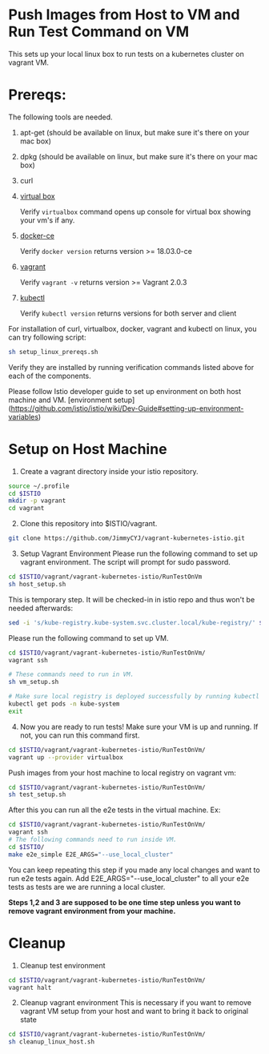 
# Push Images from Host to VM and Run Test Command on VM

This sets up your local linux box to run tests on a kubernetes cluster on vagrant VM. 

# Prereqs:
The following tools are needed.
1) apt-get (should be available on linux, but make sure it's there on your mac box)
2) dpkg (should be available on linux, but make sure it's there on your mac box)
3) curl
4) [virtual box](https://www.virtualbox.org/wiki/Downloads)

   Verify `virtualbox` command opens up console for virtual box showing your vm's if any.
5) [docker-ce](https://docs.docker.com/install/linux/docker-ce/debian/#install-docker-ce-1)

   Verify `docker version` returns version >= 18.03.0-ce
6) [vagrant](https://www.vagrantup.com/downloads.html)

   Verify `vagrant -v` returns version >= Vagrant 2.0.3
7) [kubectl](https://kubernetes.io/docs/tasks/tools/install-kubectl)

   Verify `kubectl version` returns versions for both server and client

For installation of curl, virtualbox, docker, vagrant and kubectl on linux, you can try following script:
```bash
sh setup_linux_prereqs.sh
```
Verify they are installed by running verification commands listed above for each of the components.

Please follow Istio developer guide to set up environment on both host machine and VM. [environment setup] (https://github.com/istio/istio/wiki/Dev-Guide#setting-up-environment-variables)

# Setup on Host Machine
1) Create a vagrant directory inside your istio repository.

```bash
source ~/.profile
cd $ISTIO
mkdir -p vagrant
cd vagrant
```

2) Clone this repository into $ISTIO/vagrant.

```bash
git clone https://github.com/JimmyCYJ/vagrant-kubernetes-istio.git
```

3) Setup Vagrant Environment
Please run the following command to set up vagrant environment. The script will prompt for sudo password.

```bash
cd $ISTIO/vagrant/vagrant-kubernetes-istio/RunTestOnVm
sh host_setup.sh
```

This is temporary step. It will be checked-in in istio repo and thus won't be needed afterwards:
```bash
sed -i 's/kube-registry.kube-system.svc.cluster.local/kube-registry/' $ISTIO/istio/tests/util/localregistry/localregistry.yaml 
```

Please run the following command to set up VM.
```bash
cd $ISTIO/vagrant/vagrant-kubernetes-istio/RunTestOnVm/
vagrant ssh

# These commands need to run in VM.
sh vm_setup.sh

# Make sure local registry is deployed successfully by running kubectl get pods -n kube-system."
kubectl get pods -n kube-system
exit
```

4) Now you are ready to run tests!
Make sure your VM is up and running. If not, you can run this command first.
```bash
cd $ISTIO/vagrant/vagrant-kubernetes-istio/RunTestOnVm/
vagrant up --provider virtualbox
```

Push images from your host machine to local registry on vagrant vm:
```bash
cd $ISTIO/vagrant/vagrant-kubernetes-istio/RunTestOnVm/
sh test_setup.sh
```
After this you can run all the e2e tests in the virtual machine. Ex:
```bash
cd $ISTIO/vagrant/vagrant-kubernetes-istio/RunTestOnVm/
vagrant ssh
# The following commands need to run inside VM.
cd $ISTIO/
make e2e_simple E2E_ARGS="--use_local_cluster"
```
You can keep repeating this step if you made any local changes and want to run e2e tests again.
Add E2E_ARGS="--use_local_cluster" to all your e2e tests as tests are we are running a local cluster.

**Steps 1,2 and 3 are supposed to be one time step unless you want to remove vagrant environment from your machine.**

# Cleanup
1) Cleanup test environment
```bash
cd $ISTIO/vagrant/vagrant-kubernetes-istio/RunTestOnVm/
vagrant halt
```

2) Cleanup vagrant environment
This is necessary if you want to remove vagrant VM setup from your host and want to bring it back to original state
```bash
cd $ISTIO/vagrant/vagrant-kubernetes-istio/RunTestOnVm/
sh cleanup_linux_host.sh
```
